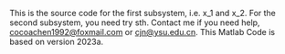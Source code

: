 This is the source code for the first subsystem, i.e. x_1 and x_2. For the second subsystem, you need try sth. Contact me if you need help, cocoachen1992@foxmail.com or cjn@ysu.edu.cn. This Matlab Code is based on version 2023a.
